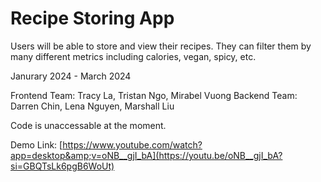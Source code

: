 # Recipe Storing App

Users will be able to store and view their recipes. They can filter them by many different metrics including calories, vegan, spicy, etc. 

Janurary 2024 - March 2024

Frontend Team: Tracy La, Tristan Ngo, Mirabel Vuong
Backend Team: Darren Chin, Lena Nguyen, Marshall Liu 

Code is unaccessable at the moment. 

Demo Link: [https://www.youtube.com/watch?app=desktop&amp;v=oNB__gjI_bA](https://youtu.be/oNB__gjI_bA?si=GBQTsLk6pgB6WoUt)

